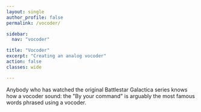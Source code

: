 ```yaml
---
layout: single
author_profile: false
permalink: /vocoder/

sidebar:
  nav: "vocoder"

title: "Vocoder"
excerpt: "Creating an analog vocoder"
action: false
classes: wide

---
```

Anybody who has watched the original Battlestar Galactica series knows how a vocoder sound: the "By your command" is arguably the most famous words phrased using a vocoder.
